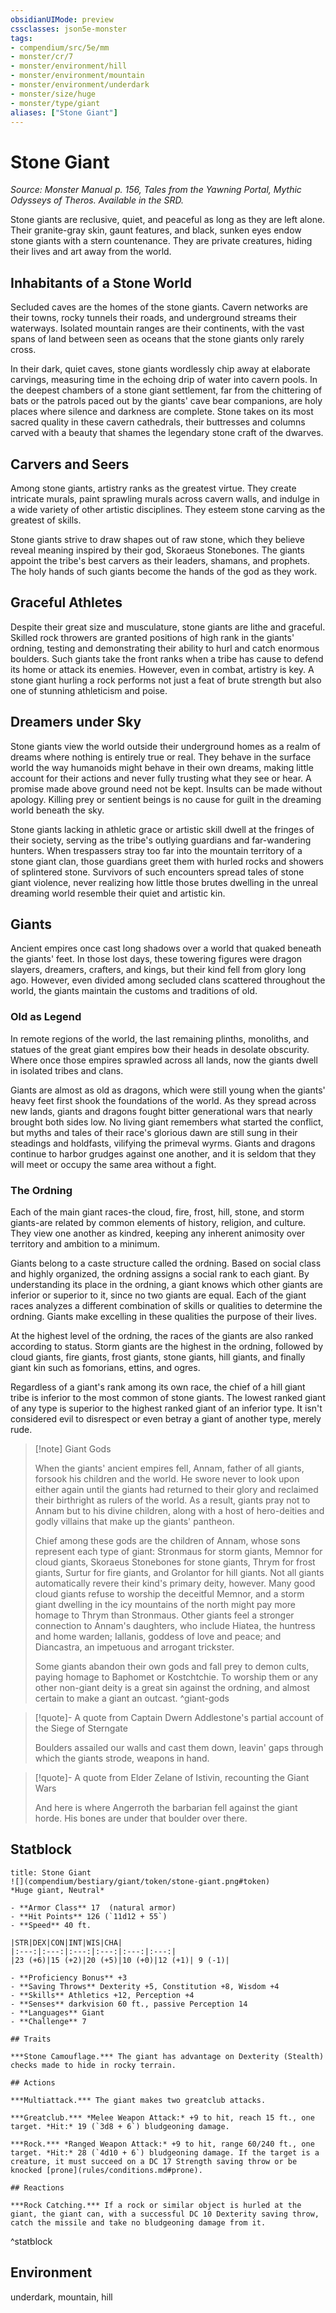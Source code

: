 ```yaml
---
obsidianUIMode: preview
cssclasses: json5e-monster
tags:
- compendium/src/5e/mm
- monster/cr/7
- monster/environment/hill
- monster/environment/mountain
- monster/environment/underdark
- monster/size/huge
- monster/type/giant
aliases: ["Stone Giant"]
---
```

# Stone Giant
*Source: Monster Manual p. 156, Tales from the Yawning Portal, Mythic Odysseys of Theros. Available in the SRD.*  

Stone giants are reclusive, quiet, and peaceful as long as they are left alone. Their granite-gray skin, gaunt features, and black, sunken eyes endow stone giants with a stern countenance. They are private creatures, hiding their lives and art away from the world.

## Inhabitants of a Stone World

Secluded caves are the homes of the stone giants. Cavern networks are their towns, rocky tunnels their roads, and underground streams their waterways. Isolated mountain ranges are their continents, with the vast spans of land between seen as oceans that the stone giants only rarely cross.

In their dark, quiet caves, stone giants wordlessly chip away at elaborate carvings, measuring time in the echoing drip of water into cavern pools. In the deepest chambers of a stone giant settlement, far from the chittering of bats or the patrols paced out by the giants' cave bear companions, are holy places where silence and darkness are complete. Stone takes on its most sacred quality in these cavern cathedrals, their buttresses and columns carved with a beauty that shames the legendary stone craft of the dwarves.

## Carvers and Seers

Among stone giants, artistry ranks as the greatest virtue. They create intricate murals, paint sprawling murals across cavern walls, and indulge in a wide variety of other artistic disciplines. They esteem stone carving as the greatest of skills.

Stone giants strive to draw shapes out of raw stone, which they believe reveal meaning inspired by their god, Skoraeus Stonebones. The giants appoint the tribe's best carvers as their leaders, shamans, and prophets. The holy hands of such giants become the hands of the god as they work.

## Graceful Athletes

Despite their great size and musculature, stone giants are lithe and graceful. Skilled rock throwers are granted positions of high rank in the giants' ordning, testing and demonstrating their ability to hurl and catch enormous boulders. Such giants take the front ranks when a tribe has cause to defend its home or attack its enemies. However, even in combat, artistry is key. A stone giant hurling a rock performs not just a feat of brute strength but also one of stunning athleticism and poise.

## Dreamers under Sky

Stone giants view the world outside their underground homes as a realm of dreams where nothing is entirely true or real. They behave in the surface world the way humanoids might behave in their own dreams, making little account for their actions and never fully trusting what they see or hear. A promise made above ground need not be kept. Insults can be made without apology. Killing prey or sentient beings is no cause for guilt in the dreaming world beneath the sky.

Stone giants lacking in athletic grace or artistic skill dwell at the fringes of their society, serving as the tribe's outlying guardians and far-wandering hunters. When trespassers stray too far into the mountain territory of a stone giant clan, those guardians greet them with hurled rocks and showers of splintered stone. Survivors of such encounters spread tales of stone giant violence, never realizing how little those brutes dwelling in the unreal dreaming world resemble their quiet and artistic kin.

## Giants

Ancient empires once cast long shadows over a world that quaked beneath the giants' feet. In those lost days, these towering figures were dragon slayers, dreamers, crafters, and kings, but their kind fell from glory long ago. However, even divided among secluded clans scattered throughout the world, the giants maintain the customs and traditions of old.

### Old as Legend

In remote regions of the world, the last remaining plinths, monoliths, and statues of the great giant empires bow their heads in desolate obscurity. Where once those empires sprawled across all lands, now the giants dwell in isolated tribes and clans.

Giants are almost as old as dragons, which were still young when the giants' heavy feet first shook the foundations of the world. As they spread across new lands, giants and dragons fought bitter generational wars that nearly brought both sides low. No living giant remembers what started the conflict, but myths and tales of their race's glorious dawn are still sung in their steadings and holdfasts, vilifying the primeval wyrms. Giants and dragons continue to harbor grudges against one another, and it is seldom that they will meet or occupy the same area without a fight.

### The Ordning

Each of the main giant races-the cloud, fire, frost, hill, stone, and storm giants-are related by common elements of history, religion, and culture. They view one another as kindred, keeping any inherent animosity over territory and ambition to a minimum.

Giants belong to a caste structure called the ordning. Based on social class and highly organized, the ordning assigns a social rank to each giant. By understanding its place in the ordning, a giant knows which other giants are inferior or superior to it, since no two giants are equal. Each of the giant races analyzes a different combination of skills or qualities to determine the ordning. Giants make excelling in these qualities the purpose of their lives.

At the highest level of the ordning, the races of the giants are also ranked according to status. Storm giants are the highest in the ordning, followed by cloud giants, fire giants, frost giants, stone giants, hill giants, and finally giant kin such as fomorians, ettins, and ogres.

Regardless of a giant's rank among its own race, the chief of a hill giant tribe is inferior to the most common of stone giants. The lowest ranked giant of any type is superior to the highest ranked giant of an inferior type. It isn't considered evil to disrespect or even betray a giant of another type, merely rude.

> [!note] Giant Gods
> 
> When the giants' ancient empires fell, Annam, father of all giants, forsook his children and the world. He swore never to look upon either again until the giants had returned to their glory and reclaimed their birthright as rulers of the world. As a result, giants pray not to Annam but to his divine children, along with a host of hero-deities and godly villains that make up the giants' pantheon.
> 
> Chief among these gods are the children of Annam, whose sons represent each type of giant: Stronmaus for storm giants, Memnor for cloud giants, Skoraeus Stonebones for stone giants, Thrym for frost giants, Surtur for fire giants, and Grolantor for hill giants. Not all giants automatically revere their kind's primary deity, however. Many good cloud giants refuse to worship the deceitful Memnor, and a storm giant dwelling in the icy mountains of the north might pay more homage to Thrym than Stronmaus. Other giants feel a stronger connection to Annam's daughters, who include Hiatea, the huntress and home warden; Iallanis, goddess of love and peace; and Diancastra, an impetuous and arrogant trickster.
> 
> Some giants abandon their own gods and fall prey to demon cults, paying homage to Baphomet or Kostchtchie. To worship them or any other non-giant deity is a great sin against the ordning, and almost certain to make a giant an outcast.
^giant-gods

> [!quote]- A quote from Captain Dwern Addlestone's partial account of the Siege of Sterngate  
> 
> Boulders assailed our walls and cast them down, leavin' gaps through which the giants strode, weapons in hand.

> [!quote]- A quote from Elder Zelane of Istivin, recounting the Giant Wars  
> 
> And here is where Angerroth the barbarian fell against the giant horde. His bones are under that boulder over there.


## Statblock

```ad-statblock
title: Stone Giant
![](compendium/bestiary/giant/token/stone-giant.png#token)
*Huge giant, Neutral*

- **Armor Class** 17  (natural armor)
- **Hit Points** 126 (`11d12 + 55`)
- **Speed** 40 ft.

|STR|DEX|CON|INT|WIS|CHA|
|:---:|:---:|:---:|:---:|:---:|:---:|
|23 (+6)|15 (+2)|20 (+5)|10 (+0)|12 (+1)| 9 (-1)|

- **Proficiency Bonus** +3
- **Saving Throws** Dexterity +5, Constitution +8, Wisdom +4
- **Skills** Athletics +12, Perception +4
- **Senses** darkvision 60 ft., passive Perception 14
- **Languages** Giant
- **Challenge** 7

## Traits

***Stone Camouflage.*** The giant has advantage on Dexterity (Stealth) checks made to hide in rocky terrain.

## Actions

***Multiattack.*** The giant makes two greatclub attacks.

***Greatclub.*** *Melee Weapon Attack:* +9 to hit, reach 15 ft., one target. *Hit:* 19 (`3d8 + 6`) bludgeoning damage.

***Rock.*** *Ranged Weapon Attack:* +9 to hit, range 60/240 ft., one target. *Hit:* 28 (`4d10 + 6`) bludgeoning damage. If the target is a creature, it must succeed on a DC 17 Strength saving throw or be knocked [prone](rules/conditions.md#prone).

## Reactions

***Rock Catching.*** If a rock or similar object is hurled at the giant, the giant can, with a successful DC 10 Dexterity saving throw, catch the missile and take no bludgeoning damage from it.
```
^statblock

## Environment

underdark, mountain, hill